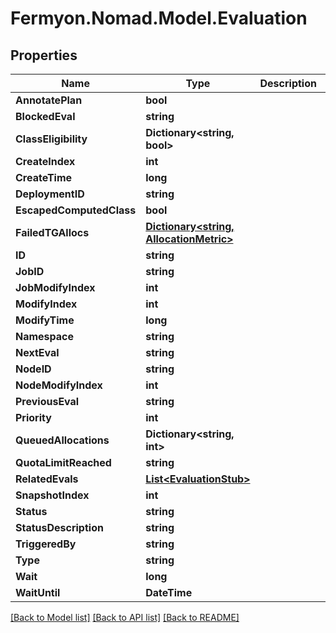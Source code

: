 # Fermyon.Nomad.Model.Evaluation

## Properties

Name | Type | Description | Notes
------------ | ------------- | ------------- | -------------
**AnnotatePlan** | **bool** |  | [optional] 
**BlockedEval** | **string** |  | [optional] 
**ClassEligibility** | **Dictionary&lt;string, bool&gt;** |  | [optional] 
**CreateIndex** | **int** |  | [optional] 
**CreateTime** | **long** |  | [optional] 
**DeploymentID** | **string** |  | [optional] 
**EscapedComputedClass** | **bool** |  | [optional] 
**FailedTGAllocs** | [**Dictionary&lt;string, AllocationMetric&gt;**](AllocationMetric.md) |  | [optional] 
**ID** | **string** |  | [optional] 
**JobID** | **string** |  | [optional] 
**JobModifyIndex** | **int** |  | [optional] 
**ModifyIndex** | **int** |  | [optional] 
**ModifyTime** | **long** |  | [optional] 
**Namespace** | **string** |  | [optional] 
**NextEval** | **string** |  | [optional] 
**NodeID** | **string** |  | [optional] 
**NodeModifyIndex** | **int** |  | [optional] 
**PreviousEval** | **string** |  | [optional] 
**Priority** | **int** |  | [optional] 
**QueuedAllocations** | **Dictionary&lt;string, int&gt;** |  | [optional] 
**QuotaLimitReached** | **string** |  | [optional] 
**RelatedEvals** | [**List&lt;EvaluationStub&gt;**](EvaluationStub.md) |  | [optional] 
**SnapshotIndex** | **int** |  | [optional] 
**Status** | **string** |  | [optional] 
**StatusDescription** | **string** |  | [optional] 
**TriggeredBy** | **string** |  | [optional] 
**Type** | **string** |  | [optional] 
**Wait** | **long** |  | [optional] 
**WaitUntil** | **DateTime** |  | [optional] 

[[Back to Model list]](../README.md#documentation-for-models) [[Back to API list]](../README.md#documentation-for-api-endpoints) [[Back to README]](../README.md)

